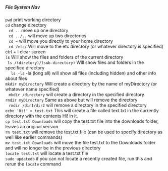 ##### File System Nav  
`pwd`     print working directory  
`cd`     change directory  
&ensp;	`cd ..`       move up one directory  
&ensp;	`cd ../..`     will move up two directories  
&ensp;	`cd ~`      will move you directly to your home directory  
&ensp;	`cd /etc/`      Will move to the etc directory (or whatever directory is specified)  
ctrl + l    clear screen  
`ls`       Will show the files and folders of the current directory  
	&ensp;`ls /(diretory)/(sub-directory)`        Will show files and folders in the specified directory  
	&ensp;&ensp;	`ls -la`       -la (long all) will show all files (including hidden) and other info about files  
`mkdir myDirectory`      Will create a directory by the name of myDirectory (or whatever name specified)  
&ensp;	`mkdir /directory`     will create a directory in the specified directory  
`rmdir myDirectory`       Same as above but will remove the directory  
&ensp;	`rmdir /dir1/dir2`        will remove a directory in the specified directory  
`echo 'Hi!' > test.txt`        This will create a file called text.txt in the currently directory with the contents Hi! in it.  
`cp test.txt Downloads`        will copy the test.txt file into the downloads folder, leaves an original version  
`rm test.txt`           will remove the test.txt file (can be used to specify directory as well like earlier commands)  
`mv test.txt Downloads`      will move the file test.txt to the Downloads folder and will no longer be in the previous directory  
`locate test.txt`      will locate a test.txt file  
`sudo updatedb`      if you can not locate a recently created file, run this and rerun the `locate` command  